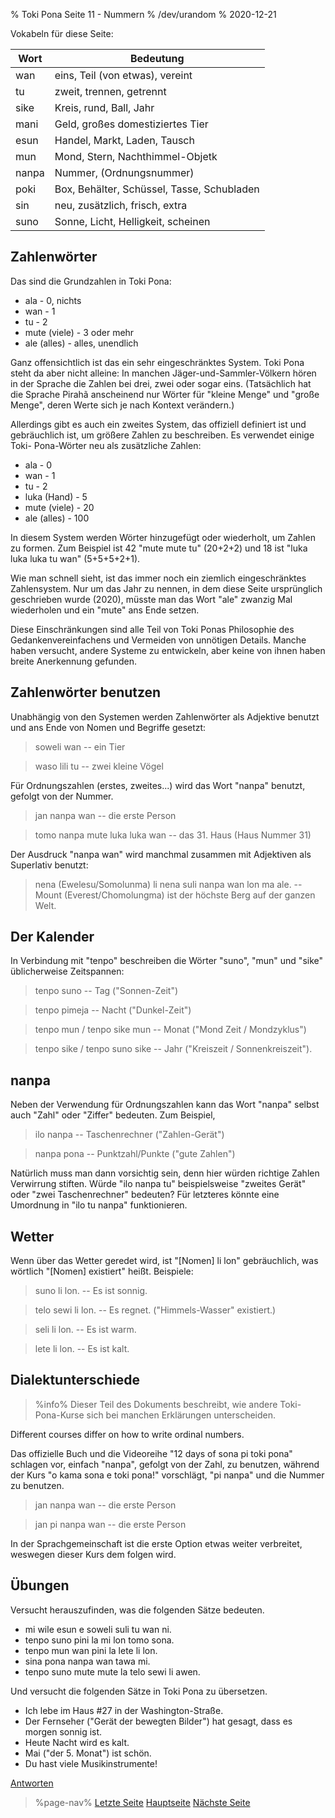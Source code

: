 % Toki Pona Seite 11 - Nummern
% /dev/urandom
% 2020-12-21

Vokabeln für diese Seite:

| Wort   | Bedeutung                                 |
|-------|--------------------------------------------|
| wan   | eins, Teil (von etwas), vereint            |
| tu    | zweit, trennen, getrennt                   |
| sike  | Kreis, rund, Ball, Jahr                    |
| mani  | Geld, großes domestiziertes Tier           |
| esun  | Handel, Markt, Laden, Tausch               |
| mun   | Mond, Stern, Nachthimmel-Objetk            |
| nanpa | Nummer, (Ordnungsnummer)                   |
| poki  | Box, Behälter, Schüssel, Tasse, Schubladen |
| sin   | neu, zusätzlich, frisch, extra             |
| suno  | Sonne, Licht, Helligkeit, scheinen         |

## Zahlenwörter

Das sind die Grundzahlen in Toki Pona:

* ala - 0, nichts
* wan - 1
* tu - 2
* mute (viele) - 3 oder mehr
* ale (alles) - alles, unendlich

Ganz offensichtlich ist das ein sehr eingeschränktes System. Toki Pona steht 
da aber nicht alleine: In manchen Jäger-und-Sammler-Völkern hören in der 
Sprache die Zahlen bei drei, zwei oder sogar eins. (Tatsächlich hat die 
Sprache Pirahã anscheinend nur Wörter für "kleine Menge" und "große Menge", 
deren Werte sich je nach Kontext verändern.)

Allerdings gibt es auch ein zweites System, das offiziell definiert ist und 
gebräuchlich ist, um größere Zahlen zu beschreiben. Es verwendet einige Toki-
Pona-Wörter neu als zusätzliche Zahlen:

* ala - 0
* wan - 1
* tu - 2
* luka (Hand) - 5
* mute (viele) - 20
* ale (alles) - 100

In diesem System werden Wörter hinzugefügt oder wiederholt, um Zahlen zu 
formen. Zum Beispiel ist 42 "mute mute tu" (20+2+2) und 18 ist "luka luka 
luka tu wan" (5+5+5+2+1).

Wie man schnell sieht, ist das immer noch ein ziemlich eingeschränktes 
Zahlensystem. Nur um das Jahr zu nennen, in dem diese Seite ursprünglich 
geschrieben wurde (2020), müsste man das Wort "ale" zwanzig Mal wiederholen 
und ein "mute" ans Ende setzen.

Diese Einschränkungen sind alle Teil von Toki Ponas Philosophie des 
Gedankenvereinfachens und Vermeiden von unnötigen Details. Manche haben 
versucht, andere Systeme zu entwickeln, aber keine von ihnen haben breite 
Anerkennung gefunden.

## Zahlenwörter benutzen

Unabhängig von den Systemen werden Zahlenwörter als Adjektive benutzt und ans 
Ende von Nomen und Begriffe gesetzt:

> soweli wan -- ein Tier

> waso lili tu -- zwei kleine Vögel

Für Ordnungszahlen (erstes, zweites...) wird das Wort "nanpa" benutzt, 
gefolgt von der Nummer.

> jan nanpa wan -- die erste Person

> tomo nanpa mute luka luka wan -- das 31. Haus (Haus Nummer 31)

Der Ausdruck "nanpa wan" wird manchmal zusammen mit Adjektiven als 
Superlativ benutzt:

> nena (Ewelesu/Somolunma) li nena suli nanpa wan lon ma ale. -- Mount
> (Everest/Chomolungma) ist der höchste Berg auf der ganzen Welt.

## Der Kalender

In Verbindung mit "tenpo" beschreiben die Wörter "suno", "mun" und "sike" 
üblicherweise Zeitspannen:

> tenpo suno -- Tag ("Sonnen-Zeit")

> tenpo pimeja -- Nacht ("Dunkel-Zeit")

> tenpo mun / tenpo sike mun -- Monat ("Mond Zeit / Mondzyklus")

> tenpo sike / tenpo suno sike -- Jahr ("Kreiszeit / Sonnenkreiszeit").

## nanpa

Neben der Verwendung für Ordnungszahlen kann das Wort "nanpa" selbst auch 
"Zahl" oder "Ziffer" bedeuten. Zum Beispiel,

> ilo nanpa -- Taschenrechner ("Zahlen-Gerät")

> nanpa pona -- Punktzahl/Punkte ("gute Zahlen")

Natürlich muss man dann vorsichtig sein, denn hier würden richtige Zahlen 
Verwirrung stiften. Würde "ilo nanpa tu" beispielsweise "zweites Gerät" oder
"zwei Taschenrechner" bedeuten? Für letzteres könnte eine Umordnung in "ilo tu 
nanpa" funktionieren.

## Wetter

Wenn über das Wetter geredet wird, ist "[Nomen] li lon" gebräuchlich, was 
wörtlich "[Nomen] existiert" heißt. Beispiele:

> suno li lon. -- Es ist sonnig.

> telo sewi li lon. -- Es regnet. ("Himmels-Wasser" existiert.)

> seli li lon. -- Es ist warm.

> lete li lon. -- Es ist kalt.

## Dialektunterschiede

> %info%
> Dieser Teil des Dokuments beschreibt, wie andere Toki-Pona-Kurse sich bei 
> manchen Erklärungen unterscheiden.

Different courses differ on how to write ordinal numbers.

Das offizielle Buch und die Videoreihe "12 days of sona pi toki pona" schlagen 
vor, einfach "nanpa", gefolgt von der Zahl, zu benutzen, während der Kurs 
"o kama sona e toki pona!" vorschlägt, "pi nanpa" und die Nummer zu benutzen.

> jan nanpa wan -- die erste Person

> jan pi nanpa wan -- die erste Person

In der Sprachgemeinschaft ist die erste Option etwas weiter verbreitet, 
weswegen dieser Kurs dem folgen wird.

## Übungen

Versucht herauszufinden, was die folgenden Sätze bedeuten.

* mi wile esun e soweli suli tu wan ni. 
* tenpo suno pini la mi lon tomo sona.
* tenpo mun wan pini la lete li lon.
* sina pona nanpa wan tawa mi.
* tenpo suno mute mute la telo sewi li awen.

Und versucht die folgenden Sätze in Toki Pona zu übersetzen.

* Ich lebe im Haus #27 in der Washington-Straße.
* Der Fernseher ("Gerät der bewegten Bilder") hat gesagt, dass es morgen sonnig ist.
* Heute Nacht wird es kalt.
* Mai ("der 5. Monat") ist schön.
* Du hast viele Musikinstrumente!

[Antworten](de/answers#p11)

> %page-nav%
> [Letzte Seite](de/10)
> [Hauptseite](de)
> [Nächste Seite](de/12)
